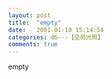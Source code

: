 ```yaml
---
layout: post
title:  "empty"
date:   2001-01-10 15:14:54
categories: d6---【全局光照】
comments: true
---
```

empty
